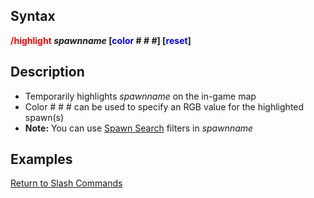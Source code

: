## Syntax

**<span style="color:red">/highlight</span> *spawnname* \[<span style="color:blue">color</span> # # #\]
\[<span style="color:blue">reset</span>\]**

## Description

-   Temporarily highlights *spawnname* on the in-game map
-   Color # # # can be used to specify an RGB value for the highlighted spawn(s)
-   **Note:** You can use [Spawn Search](../general-information/spawn-search.md) filters in *spawnname*

## Examples

[Return to Slash Commands](slash-commands.md)


